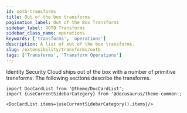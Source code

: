 ```yaml
---
id: ootb-transforms
title: Out of the box transforms
pagination_label: Out of the Box Transforms
sidebar_label: OOTB Transforms
sidebar_class_name: operations
keywords: ['transforms', 'operations']
description: A list of out of the box transforms.
slug: /extensibility/transforms/ootb
tags: ['Transforms', 'Transform Operations']
---
```


Identity Security Cloud ships out of the box with a number of primitive transforms. The following sections describe the transforms.

```mdx-code-block
import DocCardList from '@theme/DocCardList';
import {useCurrentSidebarCategory} from '@docusaurus/theme-common';

<DocCardList items={useCurrentSidebarCategory().items}/>
```

